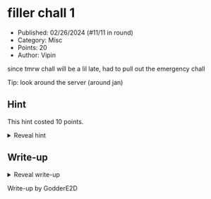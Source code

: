 # filler chall 1

- Published: 02/26/2024 (#11/11 in round)
- Category: Misc
- Points: 20
- Author: Vipin

since tmrw chall will be a lil late, had to pull out the emergency chall

Tip: look around the server (around jan)

## Hint

This hint costed 10 points.

<details>
<summary>Reveal hint</summary>

look at my message _[refers to `qvipin`'s messages on Discord in CyberStudents]_ specifically, maybe with a flag?

</details>

## Write-up

<details>
<summary>Reveal write-up</summary>

Discord has a search functionality that allows us to search for messages with specific filters. The
`after:2023-12-31 before:2024-02-01` filter allows us to search for messages sent only in January 2024. (The challenge
and CTF was made in 2024, so we can infer that). Additionally, since we know the flag starts with `csd{`, we can add
that to our query.

Our final search query is `after:2023-12-31 before:2024-02-01 csd{`.
[One message](https://discord.com/channels/916144903686336513/916144904172896298/1196489406555623696) sparks our
interest, that includes a flag sent by the challenge author.

Flag: `csd{5t0pl00klng@tm@hme$$ag3s}`

</details>

Write-up by GodderE2D

